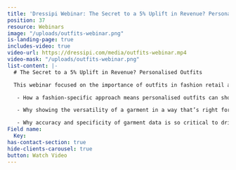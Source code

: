 ```yaml
---
title: 'Dressipi Webinar: The Secret to a 5% Uplift in Revenue? Personalised Outfits'
position: 37
resource: Webinars
image: "/uploads/outfits-webinar.png"
is-landing-page: true
includes-video: true
video-url: https://dressipi.com/media/outfits-webinar.mp4
video-mask: "/uploads/outfits-webinar.png"
list-content: |-
  # The Secret to a 5% Uplift in Revenue? Personalised Outfits

  This webinar focused on the importance of outfits in fashion retail and how delivering personalised outfits at scale improves revenue, conversion, AOV and retention whilst also inspiring the customer and creating amazing experiences. Watch the video recording to learn:

   - How a fashion-specific approach means personalised outfits can showcase your brand and are in keeping with a retailers Brand DNA

   - Why showing the versatility of a garment in a way that’s right for the customer leads to better results

   - Why accuracy and specificity of garment data is so critical to drive better predictions and better outfit algorithms
Field name:
  Key: 
has-contact-section: true
hide-clients-carousel: true
button: Watch Video
---
```


